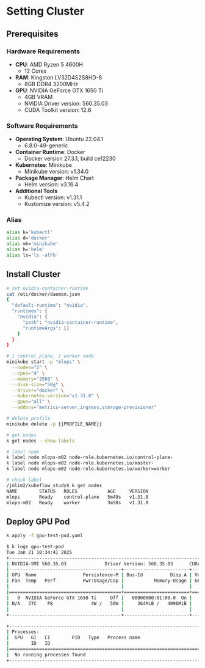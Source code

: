 # Setting Cluster

## Prerequisites

### Hardware Requirements
- **CPU**: AMD Ryzen 5 4600H
  - 12 Cores
- **RAM**: Kingston LV32D4S2S8HD-8
  - 8GB DDR4 3200MHz
- **GPU**: NVIDIA GeForce GTX 1650 Ti
  - 4GB VRAM
  - NVIDIA Driver version: 560.35.03 
  - CUDA Toolkit version: 12.6

### Software Requirements
- **Operating System**: Ubuntu 22.04.1
  - 6.8.0-49-generic
- **Container Runtime**: Docker
  - Docker version 27.3.1, build ce12230
- **Kubernetes**: Minikube
  - Minikube version: v1.34.0
- **Package Manager**: Helm Chart
  - Helm version: v3.16.4
- **Additional Tools**
  - Kubectl version: v1.31.1
  - Kustomize version: v5.4.2

### Alias
```bash
alias k='kubectl'
alias d='docker'
alias mk='minikube'
alias h='helm'
alias ls='ls -alFh'
```
## Install Cluster

```bash
# set nvidia-container-runtime
cat /etc/docker/daemon.json
{
  "default-runtime": "nvidia",
  "runtimes": {
    "nvidia": {
      "path": "nvidia-container-runtime",
      "runtimeArgs": []
    }
  }
}
```


```bash
# 1 control plane, 1 worker node 
minikube start -p "mlops" \
  --nodes="2" \
  --cpus="4" \
  --memory="2560" \
  --disk-size="50g" \
  --driver="docker" \
  --kubernetes-version="v1.31.0" \
  --gpus="all" \
  --addons="metrics-server,ingress,storage-provisioner"
```
```bash
# delete profile
minikube delete -p {{PROFILE_NAME}}
```
```bash
# get nodes
k get nodes --show-labels
```

```bash
# label node
k label node mlops-m02 node-role.kubernetes.io/control-plane-
k label node mlops-m02 node-role.kubernetes.io/master-
k label node mlops-m02 node-role.kubernetes.io/worker=worker
```

```bash
# check label
/jmlim2/kubeflow_study$ k get nodes
NAME        STATUS   ROLES           AGE     VERSION
mlops       Ready    control-plane   5m49s   v1.31.0
mlops-m02   Ready    worker          3m58s   v1.31.0
```

## Deploy GPU Pod

```bash
k apply -f gpu-test-pod.yaml
```

```bash
$ k logs gpu-test-pod
Tue Jan 21 10:34:41 2025       
+-----------------------------------------------------------------------------------------+
| NVIDIA-SMI 560.35.03              Driver Version: 560.35.03      CUDA Version: 12.6     |
|-----------------------------------------+------------------------+----------------------+
| GPU  Name                 Persistence-M | Bus-Id          Disp.A | Volatile Uncorr. ECC |
| Fan  Temp   Perf          Pwr:Usage/Cap |           Memory-Usage | GPU-Util  Compute M. |
|                                         |                        |               MIG M. |
|=========================================+========================+======================|
|   0  NVIDIA GeForce GTX 1650 Ti     Off |   00000000:01:00.0  On |                  N/A |
| N/A   37C    P8              4W /   50W |     364MiB /   4096MiB |      6%      Default |
|                                         |                        |                  N/A |
+-----------------------------------------+------------------------+----------------------+
                                                                                         
+-----------------------------------------------------------------------------------------+
| Processes:                                                                              |
|  GPU   GI   CI        PID   Type   Process name                              GPU Memory |
|        ID   ID                                                               Usage      |
|=========================================================================================|
|  No running processes found                                                             |
+-----------------------------------------------------------------------------------------+
```

